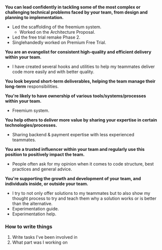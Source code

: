 **You can lead confidently in tackling some of the most complex or challenging technical problems faced by your team, from design and planning to implementation.**
- Led the scaffolding of the freemium system.
	- Worked on the Architecture Proposal.
- Led the free trial remake Phase 2.
- Singlehandedly worked on Premium Free Trial.

**You are an evangelist for consistent high-quality and efficient delivery within your team.**
- I have created several hooks and utilities to help my teammates deliver code more easily and with better quality.

**You look beyond short-term deliverables, helping the team manage their long-term** responsibilities.

**You're likely to have ownership of various tools/systems/processes within your team.**
- Freemium system.

**You help others to deliver more value by sharing your expertise in certain technologies/processes.**
- Sharing backend & payment expertise with less experienced teammates.

**You are a trusted influencer within your team and regularly use this position to positively impact the team.**
- People often ask for my opinion when it comes to code structure, best practices and general advice.

**You're supporting the growth and development of your team, and individuals inside, or outside your team.**
- I try to not only offer solutions to my teammates but to also show my thought process to try and teach them why a solution works or is better than the alternative.
- Experimentation guide.
- Experimentation help.


### How to write things
1. Write tasks I've been involved in
2. What part was I working on